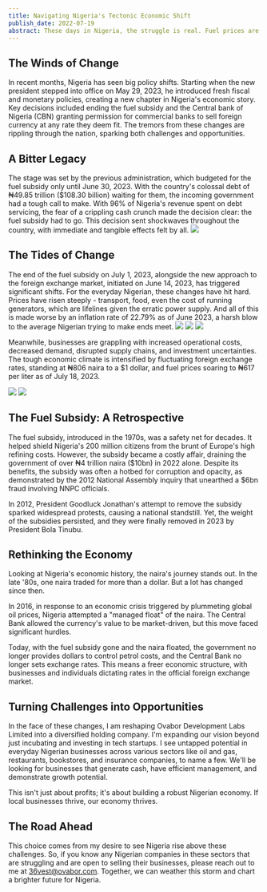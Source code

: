 ```yaml
---
title: Navigating Nigeria's Tectonic Economic Shift
publish_date: 2022-07-19
abstract: These days in Nigeria, the struggle is real. Fuel prices are shooting skywards, the naira bounces up and down, and the cost of everyday living is growing fast. These factors touch us all: our travels, our meals, the basic goods we rely on, and, fundamentally, our livelihoods. Ovabor Development Labs Limited is facing this head-on, making significant changes to weather the storm. 
---
```


## The Winds of Change
In recent months, Nigeria has seen big policy shifts. Starting when the new president stepped into office on May 29, 2023, he introduced fresh fiscal and monetary policies, creating a new chapter in Nigeria's economic story. Key decisions included ending the fuel subsidy and the Central bank of Nigeria (CBN) granting permission for commercial banks to sell foreign currency at any rate they deem fit. The tremors from these changes are rippling through the nation, sparking both challenges and opportunities.

## A Bitter Legacy
The stage was set by the previous administration, which budgeted for the fuel subsidy only until June 30, 2023. With the country's colossal debt of ₦49.85 trillion ($108.30 billion) waiting for them, the incoming government had a tough call to make. With 96% of Nigeria's revenue spent on debt servicing, the fear of a crippling cash crunch made the decision clear: the fuel subsidy had to go. This decision sent shockwaves throughout the country, with immediate and tangible effects felt by all.
 <img src="second/dmo.png"/>

## The Tides of Change
The end of the fuel subsidy on July 1, 2023, alongside the new approach to the foreign exchange market, initiated on June 14, 2023, has triggered significant shifts. For the everyday Nigerian, these changes have hit hard. Prices have risen steeply - transport, food, even the cost of running generators, which are lifelines given the erratic power supply. And all of this is made worse by an inflation rate of 22.79% as of June 2023, a harsh blow to the average Nigerian trying to make ends meet.
<img src="second/inf.png"/>
<img src="second/rv.png"/>
<img src="second/cbn.png"/>

Meanwhile, businesses are grappling with increased operational costs, decreased demand, disrupted supply chains, and investment uncertainties. The tough economic climate is intensified by fluctuating foreign exchange rates, standing at ₦806 naira to a $1 dollar, and fuel prices soaring to ₦617 per liter as of July 18, 2023.

<img src="second/oil.png"/>
<img src="second/fx.png"/>

## The Fuel Subsidy: A Retrospective
The fuel subsidy, introduced in the 1970s, was a safety net for decades. It helped shield Nigeria's 200 million citizens from the brunt of Europe's high refining costs. However, the subsidy became a costly affair, draining the government of over ₦4 trillion naira ($10bn) in 2022 alone. Despite its benefits, the subsidy was often a hotbed for corruption and opacity, as demonstrated by the 2012 National Assembly inquiry that unearthed a $6bn fraud involving NNPC officials.

In 2012, President Goodluck Jonathan's attempt to remove the subsidy sparked widespread protests, causing a national standstill. Yet, the weight of the subsidies persisted, and they were finally removed in 2023 by President Bola Tinubu.

## Rethinking the Economy
Looking at Nigeria's economic history, the naira's journey stands out. In the late '80s, one naira traded for more than a dollar. But a lot has changed since then.

In 2016, in response to an economic crisis triggered by plummeting global oil prices, Nigeria attempted a "managed float" of the naira. The Central Bank allowed the currency's value to be market-driven, but this move faced significant hurdles.

Today, with the fuel subsidy gone and the naira floated, the government no longer provides dollars to control petrol costs, and the Central Bank no longer sets exchange rates. This means a freer economic structure, with businesses and individuals dictating rates in the official foreign exchange market.

## Turning Challenges into Opportunities
In the face of these changes, I am reshaping Ovabor Development Labs Limited into a diversified holding company. I'm expanding our vision beyond just incubating and investing in tech startups. I see untapped potential in everyday Nigerian businesses across various sectors like oil and gas, restaurants, bookstores, and insurance companies, to name a few. We'll be looking for businesses that generate cash, have efficient management, and demonstrate growth potential.

This isn't just about profits; it's about building a robust Nigerian economy. If local businesses thrive, our economy thrives.

## The Road Ahead
This choice comes from my desire to see Nigeria rise above these challenges. So, if you know any Nigerian companies in these sectors that are struggling and are open to selling their businesses, please reach out to me at 36vest@ovabor.com. Together, we can weather this storm and chart a brighter future for Nigeria.
